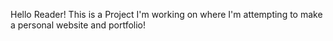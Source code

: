 Hello Reader!
This is a Project I'm working on where I'm attempting to make a personal website and portfolio!
